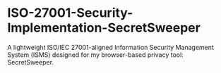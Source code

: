 # ISO-27001-Security-Implementation-SecretSweeper
A lightweight ISO/IEC 27001-aligned Information Security Management System (ISMS) designed for my browser-based privacy tool: SecretSweeper.
